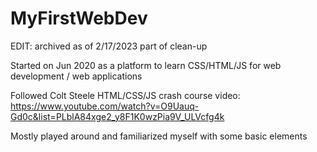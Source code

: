 # MyFirstWebDev
EDIT: archived as of 2/17/2023 part of clean-up

Started on Jun 2020 as a platform to learn CSS/HTML/JS for web development / web applications

Followed Colt Steele HTML/CSS/JS crash course video: https://www.youtube.com/watch?v=O9Uauq-Gd0c&list=PLblA84xge2_y8F1K0wzPia9V_ULVcfg4k

Mostly played around and familiarized myself with some basic elements
